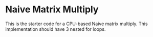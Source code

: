 # Naive Matrix Multiply
This is the starter code for a CPU-based Naive matrix multiply.  This implementation should have 3 nested for loops.